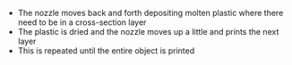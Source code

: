 
- The nozzle moves back and forth depositing molten plastic where there need to be in a cross-section layer
- The plastic is dried and the nozzle moves up a little and prints the next layer
- This is repeated until the entire object is printed
